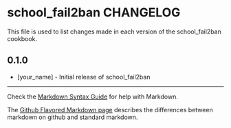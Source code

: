 school_fail2ban CHANGELOG
=========================

This file is used to list changes made in each version of the school_fail2ban cookbook.

0.1.0
-----
- [your_name] - Initial release of school_fail2ban

- - -
Check the [Markdown Syntax Guide](http://daringfireball.net/projects/markdown/syntax) for help with Markdown.

The [Github Flavored Markdown page](http://github.github.com/github-flavored-markdown/) describes the differences between markdown on github and standard markdown.
